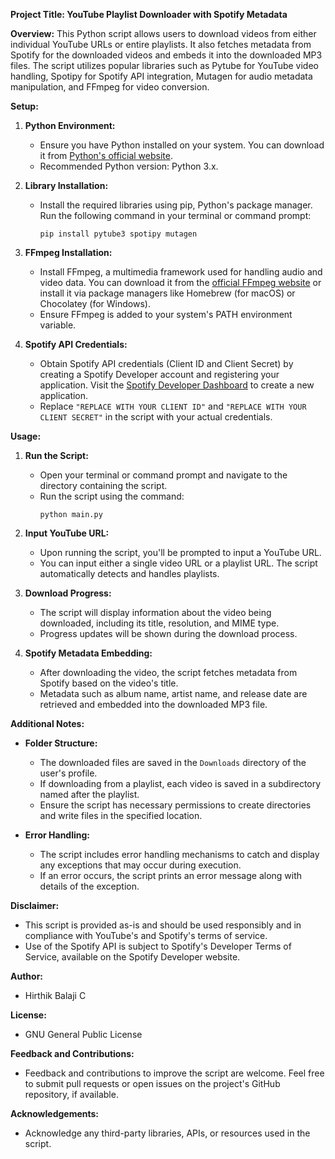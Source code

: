 **Project Title: YouTube Playlist Downloader with Spotify Metadata**

**Overview:**
This Python script allows users to download videos from either individual YouTube URLs or entire playlists. It also fetches metadata from Spotify for the downloaded videos and embeds it into the downloaded MP3 files. The script utilizes popular libraries such as Pytube for YouTube video handling, Spotipy for Spotify API integration, Mutagen for audio metadata manipulation, and FFmpeg for video conversion. 

**Setup:**
1. **Python Environment:**
   - Ensure you have Python installed on your system. You can download it from [Python's official website](https://www.python.org/downloads/).
   - Recommended Python version: Python 3.x.

2. **Library Installation:**
   - Install the required libraries using pip, Python's package manager. Run the following command in your terminal or command prompt:
     ```
     pip install pytube3 spotipy mutagen
     ```

3. **FFmpeg Installation:**
   - Install FFmpeg, a multimedia framework used for handling audio and video data. You can download it from the [official FFmpeg website](https://ffmpeg.org/download.html) or install it via package managers like Homebrew (for macOS) or Chocolatey (for Windows).
   - Ensure FFmpeg is added to your system's PATH environment variable.

4. **Spotify API Credentials:**
   - Obtain Spotify API credentials (Client ID and Client Secret) by creating a Spotify Developer account and registering your application. Visit the [Spotify Developer Dashboard](https://developer.spotify.com/dashboard/applications) to create a new application.
   - Replace `"REPLACE WITH YOUR CLIENT ID"` and `"REPLACE WITH YOUR CLIENT SECRET"` in the script with your actual credentials.

**Usage:**
1. **Run the Script:**
   - Open your terminal or command prompt and navigate to the directory containing the script.
   - Run the script using the command:
     ```
     python main.py
     ```

2. **Input YouTube URL:**
   - Upon running the script, you'll be prompted to input a YouTube URL.
   - You can input either a single video URL or a playlist URL. The script automatically detects and handles playlists.

3. **Download Progress:**
   - The script will display information about the video being downloaded, including its title, resolution, and MIME type.
   - Progress updates will be shown during the download process.

4. **Spotify Metadata Embedding:**
   - After downloading the video, the script fetches metadata from Spotify based on the video's title.
   - Metadata such as album name, artist name, and release date are retrieved and embedded into the downloaded MP3 file.

**Additional Notes:**
- **Folder Structure:**
  - The downloaded files are saved in the `Downloads` directory of the user's profile.
  - If downloading from a playlist, each video is saved in a subdirectory named after the playlist.
  - Ensure the script has necessary permissions to create directories and write files in the specified location.

- **Error Handling:**
  - The script includes error handling mechanisms to catch and display any exceptions that may occur during execution.
  - If an error occurs, the script prints an error message along with details of the exception.

**Disclaimer:**
- This script is provided as-is and should be used responsibly and in compliance with YouTube's and Spotify's terms of service.
- Use of the Spotify API is subject to Spotify's Developer Terms of Service, available on the Spotify Developer website.

**Author:**
- Hirthik Balaji C

**License:**
- GNU General Public License

**Feedback and Contributions:**
- Feedback and contributions to improve the script are welcome. Feel free to submit pull requests or open issues on the project's GitHub repository, if available.

**Acknowledgements:**
- Acknowledge any third-party libraries, APIs, or resources used in the script.
